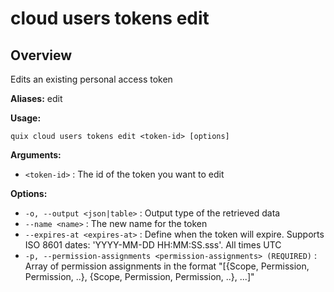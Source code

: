 # cloud users tokens edit

## Overview

Edits an existing personal access token

**Aliases:** edit

**Usage:**

```
quix cloud users tokens edit <token-id> [options]
```

**Arguments:**

- `<token-id>` : The id of the token you want to edit

**Options:**

- `-o, --output <json|table>` : Output type of the retrieved data
- `--name <name>` : The new name for the token
- `--expires-at <expires-at>` : Define when the token will expire. Supports ISO 8601 dates: 'YYYY-MM-DD HH:MM:SS.sss'. All times UTC
- `-p, --permission-assignments <permission-assignments> (REQUIRED)` : Array of permission assignments in the format "[{Scope, Permission, Permission, ..}, {Scope, Permission, Permission, ..}, ...]"

